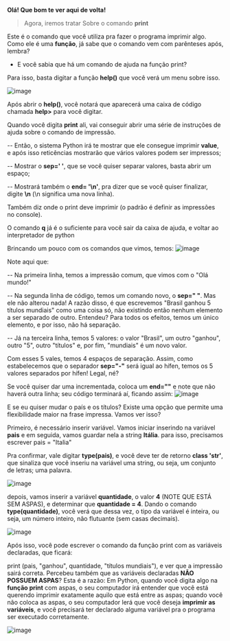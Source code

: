   **Olá! Que bom te ver aqui de volta!**

> Agora, iremos tratar Sobre o comando **print**

Este é o comando que você utiliza pra fazer o programa imprimir algo. Como ele é uma **função**, já sabe que o comando vem com parênteses após, lembra?

- E você sabia que há um comando de ajuda na função print?

Para isso, basta digitar a função **help()** que você verá um menu sobre isso. 

![image](https://user-images.githubusercontent.com/86801366/199402734-50865aa6-adaf-4ce2-822d-02a62a133078.png)

Após abrir o **help()**, você notará que aparecerá uma caixa de código chamada **help>** para você digitar.

Quando você digita **print** ali, vai conseguir abrir uma série de instruções de ajuda sobre o comando de impressão. 

-- Então, o sistema Python irá te mostrar que ele consegue imprimir **value**, e após isso reticências mostrarão que vários valores podem ser impressos;

-- Mostrar o **sep=' '**, que se você quiser separar valores, basta abrir um espaço; 

-- Mostrará também o **end= '\n'**, pra dizer que se você quiser finalizar, digite **\n** (\n significa uma nova linha).

Também diz onde o print deve imprimir (o padrão é definir as impressões no console).

O comando **q** já é o suficiente para você sair da caixa de ajuda, e voltar ao interpretador de python

Brincando um pouco com os comandos que vimos, temos:
![image](https://user-images.githubusercontent.com/86801366/146873756-1d3f4c55-95cf-4805-b49b-ab7c3718571c.png)

Note aqui que: 

-- Na primeira linha, temos a impressão comum, que vimos com o "Olá mundo!"

-- Na segunda linha de código, temos um comando novo, o **sep=" "**. Mas ele não alterou nada! A razão disso, é que escrevemos "Brasil ganhou 5 títulos mundiais" como uma coisa só, não existindo então nenhum elemento a ser separado de outro. Entendeu? Para todos os efeitos, temos um único elemento, e por isso, não há separação.

-- Já na terceira linha, temos 5 valores: o valor "Brasil", um outro "ganhou", outro "5", outro "títulos" e, por fim, "mundiais" é um novo valor. 

Com esses 5 vales, temos 4 espaços de separação. Assim, como estabelecemos que o separador **sep="-"** será igual ao hífen, temos os 5 valores separados por hífen! Legal, né?

Se você quiser dar uma incrementada, coloca um **end=""** e note que não haverá outra linha; seu código terminará aí, ficando assim:
![image](https://user-images.githubusercontent.com/86801366/199403971-64c85027-2944-4a11-9721-8fad7952fd50.png)


E se eu quiser mudar o país e os títulos? Existe uma opção que permite uma flexibilidade maior na frase impressa. Vamos ver isso?

Primeiro, é necessário inserir variável. Vamos iniciar inserindo na variável **pais** e em seguida, vamos guardar nela a string **Itália**. para isso, precisamos escrever pais = "Italia"

Pra confirmar, vale digitar **type(pais)**, e você deve ter de retorno **class 'str'**, que sinaliza que você inseriu na variável uma string, ou seja, um conjunto de letras; uma palavra.

![image](https://user-images.githubusercontent.com/86801366/199404367-32ead300-c053-4040-98e0-aff734a4c3c9.png)


depois, vamos inserir a variável **quantidade**, o valor **4** (NOTE QUE ESTÁ SEM ASPAS), e determinar que **quantidade = 4**. Dando o comando **type(quantidade)**, você verá que dessa vez, o tipo da variável é inteira, ou seja, um número inteiro, não flutuante (sem casas decimais).

![image](https://user-images.githubusercontent.com/86801366/199404627-80cc49f0-8b49-4ece-91a3-e605d68d3ce4.png)

Após isso, você pode escrever o comando da função print com as variáveis declaradas, que ficará:

print (pais, "ganhou", quantidade, "títulos mundiais"), e ver que a impressão sairá correta. Percebeu também que as variáveis declaradas **NÃO POSSUEM ASPAS**? Esta é a razão: Em Python, quando você digita algo na **função print** com aspas, o seu computador irá entender que você está querendo imprimir exatamente aquilo que está entre as aspas; quando você não coloca as aspas, o seu computador lerá que você deseja **imprimir as variáveis**, e você precisará ter declarado alguma variável pra o programa ser executado corretamente.

![image](https://user-images.githubusercontent.com/86801366/199405078-0d2dac03-4c29-4446-af75-055f07dd1001.png)
